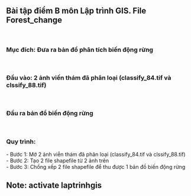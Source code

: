 <h2>Bài tập điểm B môn Lập trình GIS. File Forest_change</h2><br>
<h3>Mục đích: Đưa ra bản đồ phân tích biến động rừng</h3><br>
<h3>Đầu vào: 2 ảnh viến thám đã phân loại (classify_84.tif và clssify_88.tif)</h3><br>
<h3>Đầu ra bản đồ biến động rừng</h3><br>
<h3>Quy trình:</h3> 
  - Bước 1: Mở 2 ảnh viễn thám đã phân loại (classify_84.tif và clssify_88.tif)</br>
  - Bước 2: Tạo 2 file shapefile từ 2 ảnh trên</br>
  - Bước 3: Chồng xếp 2 file shapefile để thu được 1 bản đồ biến động rừng</br>
<h2>Note: activate laptrinhgis</h2>
